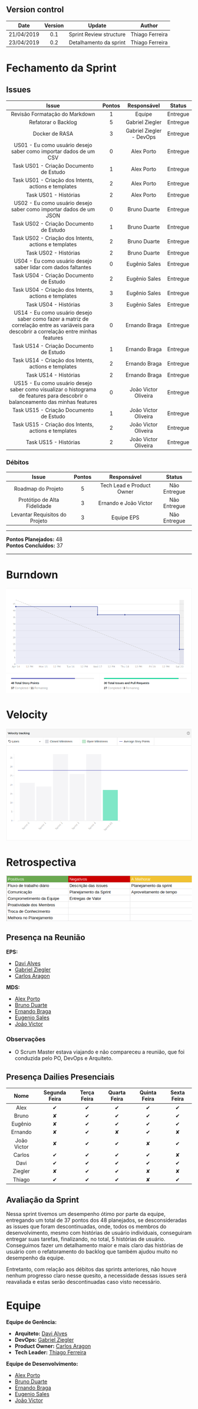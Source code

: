 ## Version control

|Date|Version|Update|Author|
|:--:|:----:|:-------:|:---:|
|21/04/2019|0.1|Sprint Review structure|Thiago Ferreira|
|23/04/2019|0.2|Detalhamento da sprint|Thiago Ferreira|


# Fechamento da Sprint

## Issues
|Issue|Pontos|Responsável|Status|
|:--:|:-------:|:--:|:---:|
|Revisão Formatação do Markdown|1|Equipe| Entregue |
|Refatorar o Backlog|5|Gabriel Ziegler| Entregue |
|Docker de RASA|3|Gabriel Ziegler - DevOps| Entregue |
|US01 - Eu como usuário desejo saber como importar dados de um CSV |0|Alex Porto|Entregue|
|Task US01 - Criação Documento de Estudo|1|Alex Porto|Entregue|
|Task US01 - Criação dos Intents, actions e templates|2|Alex Porto| Entregue |
|Task US01 - Histórias|2|Alex Porto| Entregue |
|US02 - Eu como usuário desejo saber como importar dados de um JSON|0|Bruno Duarte|Entregue|
|Task US02 - Criação Documento de Estudo|1|Bruno Duarte|Entregue|
|Task US02 - Criação dos Intents, actions e templates|2|Bruno Duarte|Entregue|
|Task US02 - Histórias|2|Bruno Duarte| Entregue |
|US04 - Eu como usuário desejo saber lidar com dados faltantes|0|Eugênio Sales|Entregue|
|Task US04 - Criação Documento de Estudo|2|Eugênio Sales|Entregue|
|Task US04 - Criação dos Intents, actions e templates|3|Eugênio Sales|Entregue|
|Task US04 - Histórias|3|Eugênio Sales| Entregue |
|US14 - Eu como usuário desejo saber como fazer a matriz de correlação entre as variáveis para descobrir a correlação entre minhas features|0|Ernando Braga| Entregue|
|Task US14 - Criação Documento de Estudo|1|Ernando Braga|Entregue|
|Task US14 - Criação dos Intents, actions e templates|2|Ernando Braga|Entregue |
|Task US14 - Histórias|2|Ernando Braga| Entregue |
|US15 - Eu como usuário desejo saber como visualizar o histograma de features para descobrir o balanceamento das minhas features|0|João Victor Oliveira|Entregue|
|Task US15 - Criação Documento de Estudo|1|João Victor Oliveira|Entregue|
|Task US15 - Criação dos Intents, actions e templates|2|João Victor Oliveira|Entregue|
|Task US15 - Histórias|2|João Victor Oliveira| Entregue |


### Débitos
|Issue|Pontos|Responsável|Status|
|:--:|:-------:|:--:|:---:|
|Roadmap do Projeto|5|Tech Lead e Product Owner| Não Entregue |
|Protótipo de Alta Fidelidade|3|Ernando e João Victor| Não Entregue |
|Levantar Requisitos do Projeto|3|Equipe EPS| Não Entregue |

___
**Pontos Planejados:**  48<br>
**Pontos Concluídos:** 37
___

# Burndown
![](../img/burndownSprint4.png)

# Velocity
![](../img/velocitySprint4.png)

# Retrospectiva
![](../img/reviewsprint4.png)

## Presença na Reunião
**EPS:** 
* [Davi Alves](https://github.com/davialvb)  
* [Gabriel Ziegler](https://github.com/gabrielziegler3)
* [Carlos Aragon](https://github.com/carlosaragon)

**MDS:** 
- [Alex Porto](https://github.com/alexportof)
- [Bruno Duarte](https://github.com/Mexazonic)
- [Ernando Braga](https://github.com/ZarathosDeath)
- [Eugenio Sales](https://github.com/Eugeniosales)
- [João Victor](https://github.com/joao15victor08)

### Observações
* O Scrum Master estava viajando e não compareceu a reunião, que foi conduzida pelo PO, DevOps e Arquiteto.

## Presença Dailies Presenciais

| Nome    |Segunda Feira      | Terça Feira      | Quarta Feira     | Quinta Feira      | Sexta Feira      |     
|:-----:  |:-----------------:|:----------------:|:----------------:|:-----------------:|:----------------:|
|Alex     |         ✔         |         ✔        |         ✔        |         ✔         |         ✔        |
|Bruno    |          ✘        |         ✔        |         ✔        |         ✔         |         ✔        |
|Eugênio  |          ✘        |         ✔        |         ✔        |         ✔         |         ✔        |
|Ernando  |         ✘         |         ✔        |         ✘        |         ✔         |         ✘        |
|João Victor|       ✘         |         ✔        |         ✔        |        ✘          |         ✔        |
|Carlos   |         ✔         |         ✔        |         ✔        |         ✔         |         ✘        |
|Davi     |         ✔         |         ✔        |         ✔        |         ✔         |         ✔        |
|Ziegler  |         ✘         |         ✔        |          ✔       |         ✘         |         ✘        |
|Thiago   |         ✔         |         ✔        |         ✔        |         ✘         |         ✔        |



## Avaliação da Sprint
Nessa sprint tivemos um desempenho ótimo por parte da equipe, entregando um total de 37 pontos dos 48 planejados, se desconsideradas as issues que foram descontinuadas, onde, todos os membros do desenvolvimento, mesmo com histórias de usuário individuais, conseguiram entregar suas tarefas, finalizando, no total, 5 histórias de usuário. Conseguimos fazer um detalhamento maior e mais claro das histórias de usuário com o refatoramento do backlog que também ajudou muito no desempenho da equipe.

Entretanto, com relação aos débitos das sprints anteriores, não houve nenhum progresso claro nesse quesito, a necessidade dessas issues será reavaliada e estas serão descontinuadas caso visto necessário.


# Equipe
**Equipe de Gerência:** 
* **Arquiteto:** [Davi Alves](https://github.com/davialvb)  
* **DevOps:** [Gabriel Ziegler](https://github.com/gabrielziegler3) <br>
* **Product Owner:** [Carlos Aragon](https://github.com/carlosaragon) <br>
* **Tech Leader:** [Thiago Ferreira](https://github.com/thiagoiferreira)

**Equipe de Desenvolvimento:** 
- [Alex Porto](https://github.com/alexportof)
- [Bruno Duarte](https://github.com/Mexazonic)
- [Ernando Braga](https://github.com/ZarathosDeath)
- [Eugenio Sales](https://github.com/Eugeniosales)
- [João Victor](https://github.com/joao15victor08)